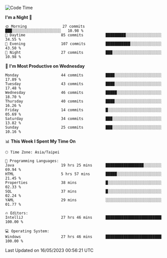 <!--START_SECTION:waka-->
![Code Time](http://img.shields.io/badge/Code%20Time-66%20hrs%2050%20mins-blue)

**I'm a Night 🦉** 

```text
🌞 Morning                27 commits          ███░░░░░░░░░░░░░░░░░░░░░░   10.98 % 
🌆 Daytime                85 commits          █████████░░░░░░░░░░░░░░░░   34.55 % 
🌃 Evening                107 commits         ███████████░░░░░░░░░░░░░░   43.50 % 
🌙 Night                  27 commits          ███░░░░░░░░░░░░░░░░░░░░░░   10.98 % 
```
📅 **I'm Most Productive on Wednesday** 

```text
Monday                   44 commits          ████░░░░░░░░░░░░░░░░░░░░░   17.89 % 
Tuesday                  43 commits          ████░░░░░░░░░░░░░░░░░░░░░   17.48 % 
Wednesday                46 commits          █████░░░░░░░░░░░░░░░░░░░░   18.70 % 
Thursday                 40 commits          ████░░░░░░░░░░░░░░░░░░░░░   16.26 % 
Friday                   14 commits          █░░░░░░░░░░░░░░░░░░░░░░░░   05.69 % 
Saturday                 34 commits          ███░░░░░░░░░░░░░░░░░░░░░░   13.82 % 
Sunday                   25 commits          ███░░░░░░░░░░░░░░░░░░░░░░   10.16 % 
```


📊 **This Week I Spent My Time On** 

```text
🕑︎ Time Zone: Asia/Taipei

💬 Programming Languages: 
Java                     19 hrs 25 mins      █████████████████░░░░░░░░   69.94 % 
HTML                     5 hrs 57 mins       █████░░░░░░░░░░░░░░░░░░░░   21.45 % 
Properties               38 mins             █░░░░░░░░░░░░░░░░░░░░░░░░   02.33 % 
SQL                      37 mins             █░░░░░░░░░░░░░░░░░░░░░░░░   02.24 % 
YAML                     29 mins             ░░░░░░░░░░░░░░░░░░░░░░░░░   01.77 % 

🔥 Editors: 
IntelliJ                 27 hrs 46 mins      █████████████████████████   100.00 % 

💻 Operating System: 
Windows                  27 hrs 46 mins      █████████████████████████   100.00 % 
```


 Last Updated on 16/05/2023 00:56:21 UTC
<!--END_SECTION:waka-->
